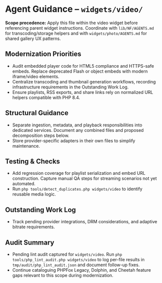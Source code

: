 # Agent Guidance – `widgets/video/`

**Scope precedence:** Apply this file within the video widget before referencing parent widget
instructions. Coordinate with `lib/NF/AGENTS.md` for transcoding/storage helpers and with
`widgets/photo/AGENTS.md` for shared gallery UX patterns.

## Modernization Priorities
- Audit embedded player code for HTML5 compliance and HTTPS-safe embeds. Replace deprecated Flash or
  object embeds with modern iframe/video elements.
- Centralize transcoding and thumbnail generation workflows, recording infrastructure requirements in
  the Outstanding Work Log.
- Ensure playlists, RSS exports, and share links rely on normalized URL helpers compatible with PHP 8.4.

## Structural Guidance
- Separate ingestion, metadata, and playback responsibilities into dedicated services. Document any
  combined files and proposed decomposition steps below.
- Store provider-specific adapters in their own files to simplify maintenance.

## Testing & Checks
- Add regression coverage for playlist serialization and embed URL construction. Capture manual QA
  steps for streaming scenarios not yet automated.
- Run `php tools/detect_duplicates.php widgets/video` to identify reusable media logic.

## Outstanding Work Log
- Track pending provider integrations, DRM considerations, and adaptive bitrate requirements.

## Audit Summary
- Pending lint audit captured for `widgets/video`. Run `php tools/php_lint_audit.php widgets/video` to log per-file results in `tmp/audit/php_lint_audit.json` and document follow-up fixes.
- Continue cataloguing PHPFox Legacy, Dolphin, and Cheetah feature gaps relevant to this scope during modernization.
